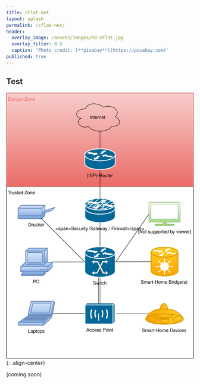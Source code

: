 ```yaml
---
title: cFlat-net
layout: splash
permalink: /cflat-net/
header:
  overlay_image: /assets/images/hd-cFlat.jpg
  overlay_filter: 0.5
  caption: 'Photo credit: [**pixabay**](https://pixabay.com)'
published: true
---
```

<p></p>

## Test

![homeNetwork-good.svg!!](/&lowbar;data/cflat-net/homeNetwork-good.svg){: .align-center}

(coming soon)
